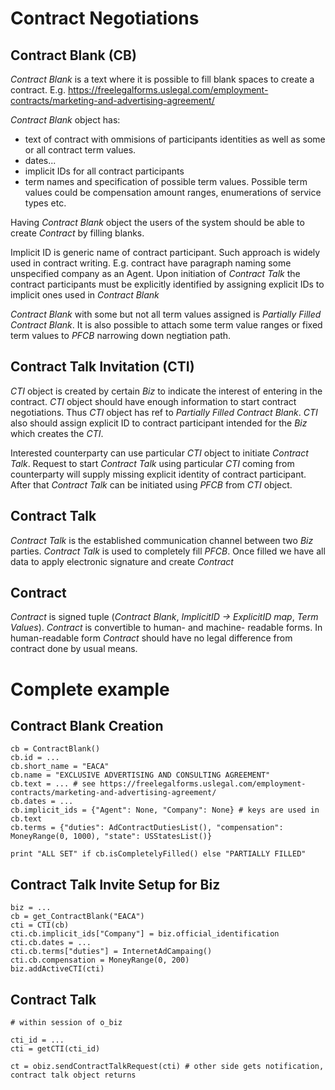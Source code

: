 Contract Negotiations
=====================

Contract Blank (CB)
-------------------

*Contract Blank* is a text where it is possible to fill blank spaces to create a contract.
E.g. https://freelegalforms.uslegal.com/employment-contracts/marketing-and-advertising-agreement/

*Contract Blank* object has:

- text of contract with ommisions of participants identities as well as some or all contract term values.
- dates...
- implicit IDs for all contract participants
- term names and specification of possible term values. Possible term values could be compensation amount ranges,
enumerations of service types etc.

Having *Contract Blank* object the users of the system should be able to create *Contract* by filling blanks.

Implicit ID is generic name of contract participant. Such approach is widely used 
in contract writing. E.g. contract have paragraph naming some unspecified company as an Agent. Upon initiation
of *Contract Talk* the contract participants must be explicitly identified by assigning explicit IDs to implicit 
ones used in *Contract Blank*

*Contract Blank* with some but not all term values assigned is *Partially Filled Contract Blank*.
It is also possible to attach some term value ranges or fixed term values to *PFCB* narrowing down negtiation path.

Contract Talk Invitation (CTI)
------------------------------

*CTI* object is created by certain *Biz* to indicate the interest of entering in the contract.
*CTI* object should have enough information to start contract negotiations.
Thus *CTI* object has ref to *Partially Filled Contract Blank*.
*CTI* also should assign explicit ID to contract participant intended for the *Biz* which creates the *CTI*.

Interested counterparty can use particular *CTI* object to initiate *Contract Talk*.
Request to start *Contract Talk* using particular *CTI* coming from counterparty
will supply missing explicit identity of contract participant. After that *Contract Talk* can be initiated
using *PFCB* from *CTI* object.

Contract Talk
-------------

*Contract Talk* is the established communication channel between two *Biz* parties.
*Contract Talk* is used to completely fill *PFCB*. Once filled we have all data to apply electronic signature 
and create *Contract*

Contract
--------

*Contract* is signed tuple (*Contract Blank*, *ImplicitID -> ExplicitID map*, *Term Values*).
*Contract* is convertible to human- and machine- readable forms. In human-readable form *Contract* should have no 
legal difference from contract done by usual means.


Complete example
================

Contract Blank Creation
-----------------------

```
cb = ContractBlank()
cb.id = ...
cb.short_name = "EACA"
cb.name = "EXCLUSIVE ADVERTISING AND CONSULTING AGREEMENT"
cb.text = ... # see https://freelegalforms.uslegal.com/employment-contracts/marketing-and-advertising-agreement/
cb.dates = ...
cb.implicit_ids = {"Agent": None, "Company": None} # keys are used in cb.text
cb.terms = {"duties": AdContractDutiesList(), "compensation": MoneyRange(0, 1000), "state": USStatesList()}

print "ALL SET" if cb.isCompletelyFilled() else "PARTIALLY FILLED"
```

Contract Talk Invite Setup for Biz
----------------------------------

```
biz = ...
cb = get_ContractBlank("EACA")
cti = CTI(cb)
cti.cb.implicit_ids["Company"] = biz.official_identification
cti.cb.dates = ...
cti.cb.terms["duties"] = InternetAdCampaing()
cti.cb.compensation = MoneyRange(0, 200)
biz.addActiveCTI(cti)
```

Contract Talk
-------------

```
# within session of o_biz

cti_id = ...
cti = getCTI(cti_id)

ct = obiz.sendContractTalkRequest(cti) # other side gets notification, contract talk object returns

```
